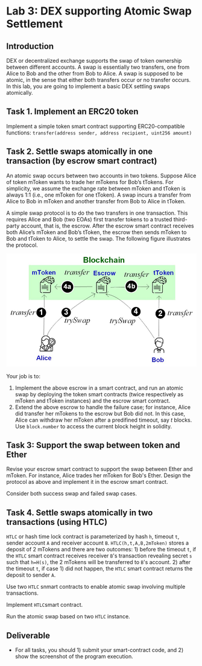 Lab 3: DEX supporting Atomic Swap Settlement
===

Introduction
---

DEX or decentralized exchange supports the swap of token ownership between different accounts. A swap is essentially two transfers, one from Alice to Bob and the other from Bob to Alice. A swap is supposed to be atomic, in the sense that either both transfers occur or no transfer occurs. In this lab, you are going to implement a basic DEX settling swaps atomically.


Task 1. Implement an ERC20 token
---

Implement a simple token smart contract supporting ERC20-compatible functions:   `transfer(address sender, address recipient, uint256 amount)` 

<!--

contract SimpleToken {
    mapping (address => uint256) private _balances;
    function transfer(address sender, address recipient, uint256 amount) internal {
        if ( _balances[sender] - amount < 0) throw;
        _balances[sender] -= amount;
        _balances[recipient] += amount;
    }
}

-->

Task 2. Settle swaps atomically in one transaction (by escrow smart contract)
---

An atomic swap occurs between two accounts in two tokens. Suppose Alice of token mToken wants to trade her mTokens for Bob’s tTokens. For simplicity, we assume the exchange rate between mToken and tToken is always 1:1 (i.e., one mToken for one tToken). A swap incurs a transfer from Alice to Bob in mToken and another transfer from Bob to Alice in tToken.

A simple swap protocol is to do the two transfers in one transaction. This requires Alice and Bob (two EOAs) first transfer tokens to a trusted third-party account, that is, the escrow. After the escrow smart contract receives both Alice’s mToken and Bob’s tToken, the escrow then sends mToken to Bob and tToken to Alice, to settle the swap. The following figure illustrates the protocol.

![Contract design diagram](lab-escrow3.jpg)

Your job is to:

1. Implement the above escrow in a smart contract, and run an atomic swap by deploying the token smart contracts (twice respectively as mToken and tToken instances) and the escrow smart contract.
2. Extend the above escrow to handle the failure case; for instance, Alice did transfer her mTokens to the escrow but Bob did not. In this case, Alice can withdraw her mToken after a predifined timeout, say *t* blocks. Use `block.number` to access the current block height in solidity.

Task 3: Support the swap between token and Ether
---

Revise your escrow smart contract to support the swap between Ether and mToken. For instance, Alice trades her mToken for Bob's Ether. Design the protocol as above and implement it in the escrow smart contract. 

Consider both success swap and failed swap cases.

Task 4. Settle swaps atomically in two transactions (using HTLC)
---

`HTLC` or hash time lock contract is parameterized by hash `h`, timeout `t`, sender account `A` and receiver account `B`. `HTLC(h,t,A,B,2mToken)` stores a deposit of 2 mTokens and there are two outcomes: 1) before the timeout `t`, if the `HTLC` smart contract receives receiver `B`'s transaction revealing secret `s` such that `h=H(s)`, the 2 mTokens will be transferred to `B`'s account. 2) after the timeout `t`, if case 1) did not happen, the `HTLC` smart contract returns the deposit to sender `A`.

Use two `HTLC` snmart contracts to enable atomic swap involving multiple transactions. 

Implement `HTLC`smart contract. 

Run the atomic swap based on two `HTLC` instance.

Deliverable
---

- For all tasks, you should 1) submit your smart-contract code, and 2) show the screenshot of the program execution. 
